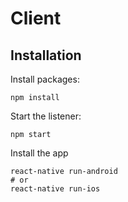 # Client

## Installation


Install packages:
```
npm install
```

Start the listener:
```
npm start
```

Install the app
```
react-native run-android
# or
react-native run-ios
```